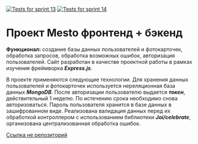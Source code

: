 [![Tests for sprint 13](https://github.com/Kudenikov/express-mesto-gha/actions/workflows/tests-13-sprint.yml/badge.svg)](https://github.com/Kudenikov/express-mesto-gha/actions/workflows/tests-13-sprint.yml) [![Tests for sprint 14](https://github.com/Kudenikov/express-mesto-gha/actions/workflows/tests-14-sprint.yml/badge.svg)](https://github.com/Kudenikov/express-mesto-gha/actions/workflows/tests-14-sprint.yml)
# Проект Mesto фронтенд + бэкенд

**Функционал:** создание базы данных пользователей и фотокарточек, обработка запросов, обработка возможных ошибок, авторизация пользователей.
Сайт разработан в качестве проектной работы в рамках изучения фреймворка ***Express.js***.

В проекте применяются следующие технологии. Для хранения данных пользователей и фотокарточек используется нереляционная база данных ***MongoDB***. После авторизации пользователю выдается ***токен***, действительный 1 неделю. По истечению срока необходимо снова авторизоваться. Пароль пользователя хранится в базе данных в зашифрованном виде. Реализована валидация данных перед их обработкой контроллером с использованием библиотеки ***Joi/celebrate***, организована централизованная обработка ошибок.

[Ссылка не репозиторий](https://kudenikov.github.io/express-mesto-gha/)
